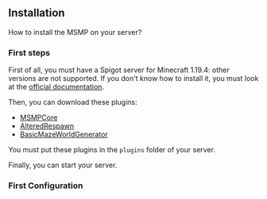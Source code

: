 ## Installation

How to install the MSMP on your server?

### First steps

First of all, you must have a Spigot server for Minecraft 1.19.4: other versions are not supported.
If you don't know how to install it, you must look at the [official documentation](https://www.spigotmc.org/wiki/spigot-installation/).

Then, you can download these plugins:
- [MSMPCore](https://github.com/msmp-mc/msmp-core/releases)
- [AlteredRespawn](https://github.com/msmp-mc/altered-respawn/releases)
- [BasicMazeWorldGenerator](https://github.com/msmp-mc/basic-maze-world-generator/releases)

You must put these plugins in the `plugins` folder of your server.

Finally, you can start your server.

### First Configuration
